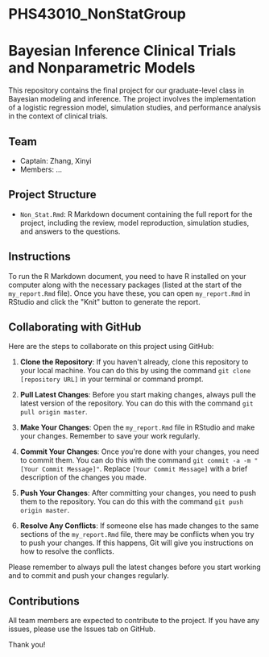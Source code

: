 # PHS43010_NonStatGroup
# Bayesian Inference Clinical Trials and Nonparametric Models

This repository contains the final project for our graduate-level class in Bayesian modeling and inference. The project involves the implementation of a logistic regression model, simulation studies, and performance analysis in the context of clinical trials.

## Team

- Captain: Zhang, Xinyi
- Members: ...

## Project Structure

- `Non_Stat.Rmd`: R Markdown document containing the full report for the project, including the review, model reproduction, simulation studies, and answers to the questions.

## Instructions

To run the R Markdown document, you need to have R installed on your computer along with the necessary packages (listed at the start of the `my_report.Rmd` file). Once you have these, you can open `my_report.Rmd` in RStudio and click the "Knit" button to generate the report.

## Collaborating with GitHub

Here are the steps to collaborate on this project using GitHub:

1. **Clone the Repository**: If you haven't already, clone this repository to your local machine. You can do this by using the command `git clone [repository URL]` in your terminal or command prompt.

2. **Pull Latest Changes**: Before you start making changes, always pull the latest version of the repository. You can do this with the command `git pull origin master`.

3. **Make Your Changes**: Open the `my_report.Rmd` file in RStudio and make your changes. Remember to save your work regularly.

4. **Commit Your Changes**: Once you're done with your changes, you need to commit them. You can do this with the command `git commit -a -m "[Your Commit Message]"`. Replace `[Your Commit Message]` with a brief description of the changes you made.

5. **Push Your Changes**: After committing your changes, you need to push them to the repository. You can do this with the command `git push origin master`.

6. **Resolve Any Conflicts**: If someone else has made changes to the same sections of the `my_report.Rmd` file, there may be conflicts when you try to push your changes. If this happens, Git will give you instructions on how to resolve the conflicts.

Please remember to always pull the latest changes before you start working and to commit and push your changes regularly.

## Contributions

All team members are expected to contribute to the project. If you have any issues, please use the Issues tab on GitHub.

Thank you!
